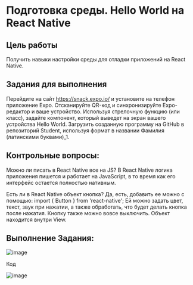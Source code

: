 # Подготовка среды. Hello World на React Native
## Цель работы
Получить навыки настройки среды для отладки приложений на React Native.
## Задания для выполнения
Перейдите на сайт https://snack.expo.io/ и установите на телефон приложение Expo. Отсканируйте QR-код и синхронизируйте Expo-редактор и ваше устройство.
Используя стрелочную функцию (или класс), задайте компонент, который выведет на экран вашего устройства Hello World.
Загрузить созданную программу на GitHub в репозиторий Student, используя формат в названии Фамилия (латинскими буквами)_1.
## Контрольные вопросы:
Можно ли писать в React Native все на JS? В React Native логика приложения пишется и работает на JavaScript, в то время как его интерфейс остается полностью нативным.

Есть ли в React Native объект кнопка? Да, есть, добавить ее можно с помощью:
import { Button } from 'react-native';
Ей можно задать цвет, текст, звук при нажатии, а также обработать, что будет делать кнопка после нажатия. Кнопку также можно вовсе выключить. Объект находится внутри View.
## Выполнение Задания:

![image](https://user-images.githubusercontent.com/90910479/160073732-59b89df3-52e5-4446-8cd7-3d63bc901770.png)

Код 

![image](https://user-images.githubusercontent.com/90910479/160073799-b377030a-c591-481c-8565-e45d572872cb.png)
